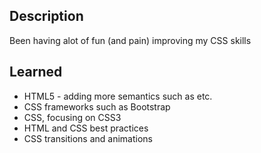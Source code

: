 ## Description

Been having alot of fun (and pain) improving my CSS skills

## Learned

* HTML5 - adding more semantics such as <sections> <articles> etc.
* CSS frameworks such as Bootstrap
* CSS, focusing on CSS3
* HTML and CSS best practices
* CSS transitions and animations

